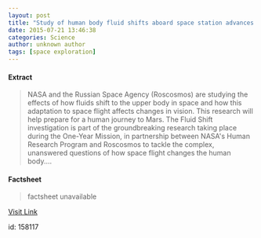```yaml
---
layout: post
title: "Study of human body fluid shifts aboard space station advances journey to Mars"
date: 2015-07-21 13:46:38
categories: Science
author: unknown author
tags: [space exploration]
---
```



#### Extract
>NASA and the Russian Space Agency (Roscosmos) are studying the effects of how fluids shift to the upper body in space and how this adaptation to space flight affects changes in vision. This research will help prepare for a human journey to Mars. The Fluid Shift investigation is part of the groundbreaking research taking place during the One-Year Mission, in partnership between NASA's Human Research Program and Roscosmos to tackle the complex, unanswered questions of how space flight changes the human body....

#### Factsheet
>factsheet unavailable

[Visit Link](http://phys.org/news/2015-07-human-body-fluid-shifts-aboard.html)

id:  158117


